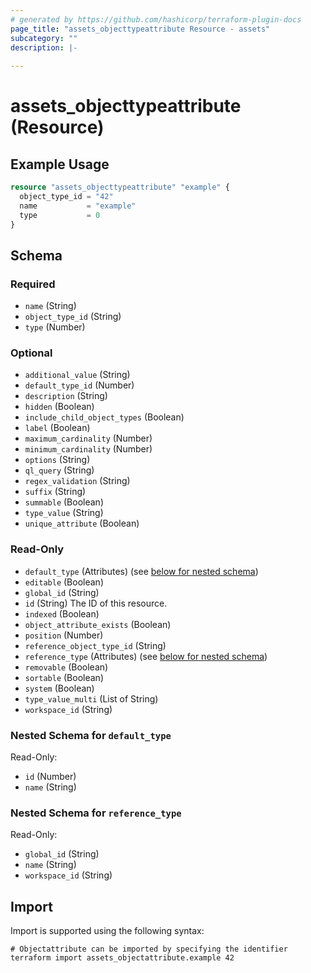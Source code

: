 ```yaml
---
# generated by https://github.com/hashicorp/terraform-plugin-docs
page_title: "assets_objecttypeattribute Resource - assets"
subcategory: ""
description: |-
  
---
```


# assets_objecttypeattribute (Resource)



## Example Usage

```terraform
resource "assets_objecttypeattribute" "example" {
  object_type_id = "42"
  name           = "example"
  type           = 0
}
```

<!-- schema generated by tfplugindocs -->
## Schema

### Required

- `name` (String)
- `object_type_id` (String)
- `type` (Number)

### Optional

- `additional_value` (String)
- `default_type_id` (Number)
- `description` (String)
- `hidden` (Boolean)
- `include_child_object_types` (Boolean)
- `label` (Boolean)
- `maximum_cardinality` (Number)
- `minimum_cardinality` (Number)
- `options` (String)
- `ql_query` (String)
- `regex_validation` (String)
- `suffix` (String)
- `summable` (Boolean)
- `type_value` (String)
- `unique_attribute` (Boolean)

### Read-Only

- `default_type` (Attributes) (see [below for nested schema](#nestedatt--default_type))
- `editable` (Boolean)
- `global_id` (String)
- `id` (String) The ID of this resource.
- `indexed` (Boolean)
- `object_attribute_exists` (Boolean)
- `position` (Number)
- `reference_object_type_id` (String)
- `reference_type` (Attributes) (see [below for nested schema](#nestedatt--reference_type))
- `removable` (Boolean)
- `sortable` (Boolean)
- `system` (Boolean)
- `type_value_multi` (List of String)
- `workspace_id` (String)

<a id="nestedatt--default_type"></a>
### Nested Schema for `default_type`

Read-Only:

- `id` (Number)
- `name` (String)


<a id="nestedatt--reference_type"></a>
### Nested Schema for `reference_type`

Read-Only:

- `global_id` (String)
- `name` (String)
- `workspace_id` (String)

## Import

Import is supported using the following syntax:

```shell
# Objectattribute can be imported by specifying the identifier
terraform import assets_objectattribute.example 42
```
